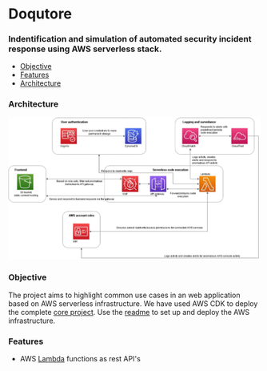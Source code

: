 
# Doqutore
### Indentification and simulation of automated security incident response using AWS serverless stack. 
- [Objective](#objective)
- [Features](#features)
- [Architecture](#architecture)

### Architecture
![alt text](https://github.com/Doqutor/doqutor-core/blob/master/images/arch.jpg)

### Objective
The project aims to highlight common use cases in an web application based on AWS serverless infrastructure. We have used AWS CDK to deploy the complete [core project](https://github.com/Doqutor/doqutor-core/tree/master/infra). Use the [readme](https://github.com/Doqutor/doqutor-core/blob/master/infra/README.md) to set up and deploy the AWS infrastructure.

### Features
- AWS [Lambda](https://github.com/Doqutor/doqutor-core/tree/master/infra/lambda/api) functions as rest API's
